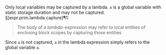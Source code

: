 Only local variables may be captured by a lambda. `a` is a global variable with static storage duration and may not be captured. §[expr.prim.lambda.capture]¶1:

> The body of a *lambda-expression* may refer to local entities of enclosing block scopes by capturing those
entities

Since `a` is not captured, `a` in the lambda expression simply refers to the global variable `a`.